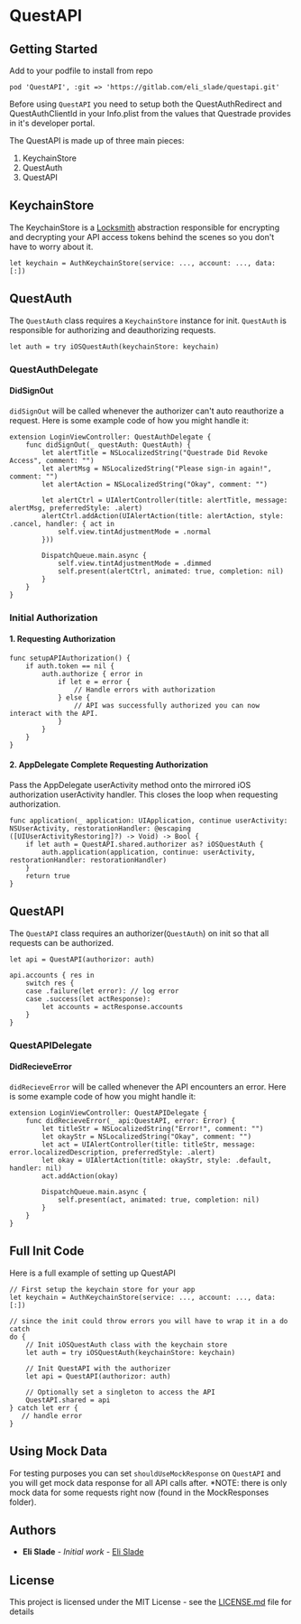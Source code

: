 # QuestAPI

## Getting Started

Add to your podfile to install from repo

```
pod 'QuestAPI', :git => 'https://gitlab.com/eli_slade/questapi.git'
```

Before using `QuestAPI` you need to setup both the QuestAuthRedirect and QuestAuthClientId in your Info.plist from the values that Questrade provides in it's developer portal.


The QuestAPI is made up of three main pieces:
1. KeychainStore
2. QuestAuth
3. QuestAPI


## KeychainStore
The KeychainStore is a [Locksmith](https://github.com/matthewpalmer/Locksmith) abstraction responsible for encrypting and decrypting your API access tokens behind the scenes so you don't have to worry about it.
```
let keychain = AuthKeychainStore(service: ..., account: ..., data: [:])
```

## QuestAuth
The `QuestAuth` class requires a `KeychainStore` instance for init. `QuestAuth` is responsible for authorizing and deauthorizing requests.
```
let auth = try iOSQuestAuth(keychainStore: keychain)
```
### QuestAuthDelegate

#### DidSignOut
`didSignOut` will be called whenever the authorizer can't auto reauthorize a request.
Here is some example code of how you might handle it:

```
extension LoginViewController: QuestAuthDelegate {
    func didSignOut(_ questAuth: QuestAuth) {
        let alertTitle = NSLocalizedString("Questrade Did Revoke Access", comment: "")
        let alertMsg = NSLocalizedString("Please sign-in again!", comment: "")
        let alertAction = NSLocalizedString("Okay", comment: "")

        let alertCtrl = UIAlertController(title: alertTitle, message: alertMsg, preferredStyle: .alert)
        alertCtrl.addAction(UIAlertAction(title: alertAction, style: .cancel, handler: { act in
            self.view.tintAdjustmentMode = .normal
        }))

        DispatchQueue.main.async {
            self.view.tintAdjustmentMode = .dimmed
            self.present(alertCtrl, animated: true, completion: nil)
        }
    }
}
```

### Initial Authorization

#### 1. Requesting Authorization

```
func setupAPIAuthorization() {
    if auth.token == nil {
        auth.authorize { error in
            if let e = error {
                // Handle errors with authorization
            } else {
                // API was successfully authorized you can now interact with the API.
            }
        }
    }
}
```

#### 2. AppDelegate Complete Requesting Authorization

Pass the AppDelegate userActivity method onto the mirrored iOS authorization userActivity handler. This closes the loop when requesting authorization.

```
func application(_ application: UIApplication, continue userActivity: NSUserActivity, restorationHandler: @escaping ([UIUserActivityRestoring]?) -> Void) -> Bool {
    if let auth = QuestAPI.shared.authorizer as? iOSQuestAuth {
        auth.application(application, continue: userActivity, restorationHandler: restorationHandler)
    }
    return true
}
```

## QuestAPI
The `QuestAPI`  class requires an authorizer(`QuestAuth`)  on init so that all requests can be authorized.

```
let api = QuestAPI(authorizor: auth)

api.accounts { res in
    switch res {
    case .failure(let error): // log error
    case .success(let actResponse):
        let accounts = actResponse.accounts
    }
}
```

### QuestAPIDelegate

#### DidRecieveError

`didRecieveError` will be called whenever the API encounters an error.
Here is some example code of how you might handle it:

```
extension LoginViewController: QuestAPIDelegate {
    func didRecieveError(_ api:QuestAPI, error: Error) {
        let titleStr = NSLocalizedString("Error!", comment: "")
        let okayStr = NSLocalizedString("Okay", comment: "")
        let act = UIAlertController(title: titleStr, message: error.localizedDescription, preferredStyle: .alert)
        let okay = UIAlertAction(title: okayStr, style: .default, handler: nil)
        act.addAction(okay)

        DispatchQueue.main.async {
            self.present(act, animated: true, completion: nil)
        }
    }
}
```

## Full Init Code
Here is a full example of setting up QuestAPI

```
// First setup the keychain store for your app
let keychain = AuthKeychainStore(service: ..., account: ..., data: [:])

// since the init could throw errors you will have to wrap it in a do catch
do {
    // Init iOSQuestAuth class with the keychain store
    let auth = try iOSQuestAuth(keychainStore: keychain)
    
    // Init QuestAPI with the authorizer
    let api = QuestAPI(authorizor: auth)
    
    // Optionally set a singleton to access the API
    QuestAPI.shared = api
} catch let err {
   // handle error
}
```


## Using Mock Data

For testing purposes you can set `shouldUseMockResponse` on `QuestAPI` and you will get mock data response for all API calls after.
*NOTE: there is only mock data for some requests right now (found in the MockResponses folder).


## Authors

* **Eli Slade** - *Initial work* - [Eli Slade](https://gitlab.com/eli_slade)

## License

This project is licensed under the MIT License - see the [LICENSE.md](LICENSE.md) file for details
